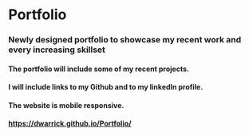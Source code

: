 # Portfolio

### Newly designed portfolio to showcase my recent work and every increasing skillset

#### The portfolio will include some of my recent projects.

#### I will include links to my Github and to my linkedIn profile.

#### The website is mobile responsive.

#### https://dwarrick.github.io/Portfolio/

